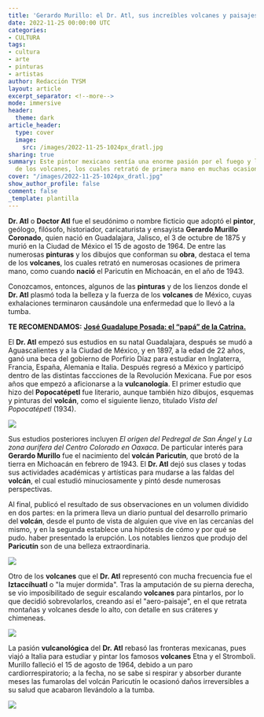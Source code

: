 ```yaml
---
title: 'Gerardo Murillo: el Dr. Atl, sus increíbles volcanes y paisajes'
date: 2022-11-25 00:00:00 UTC
categories:
- CULTURA
tags:
- cultura
- arte
- pinturas
- artistas
author: Redacción TYSM
layout: article
excerpt_separator: <!--more-->
mode: immersive
header:
  theme: dark
article_header:
  type: cover
  image:
    src: /images/2022-11-25-1024px_dratl.jpg
sharing: true
summary: Este pintor mexicano sentía una enorme pasión por el fuego y los colores
  de los volcanes, los cuales retrató de primera mano en muchas ocasiones
cover: "/images/2022-11-25-1024px_dratl.jpg"
show_author_profile: false
comment: false
_template: plantilla
---
```







**Dr. Atl** o **Doctor Atl** fue el seudónimo o nombre ficticio que adoptó el **pintor**, geólogo, filósofo, historiador, caricaturista y ensayista **Gerardo Murillo Coronado**, quien nació en Guadalajara, Jalisco, el 3 de octubre de 1875 y murió en la Ciudad de México el 15 de agosto de 1964. De entre las numerosas **pinturas** y los dibujos que conforman su **obra**, destaca el tema de los **volcanes**, los cuales retrató en numerosas ocasiones de primera mano, como cuando **nació** el Paricutín en Michoacán, en el año de 1943.

Conozcamos, entonces, algunos de las **pinturas** y de los lienzos donde el **Dr. Atl** plasmó toda la belleza y la fuerza de los **volcanes** de México, cuyas exhalaciones terminaron causándole una enfermedad que lo llevó a la tumba.

**TE RECOMENDAMOS:** [**José Guadalupe Posada: el “papá” de la Catrina.**](https://blog.tonoysumariachi.com/cultura/2022/06/17/jose-guadalupe-posada-el-papa-de-la-catrina.html)

El **Dr. Atl** empezó sus estudios en su natal Guadalajara, después se mudó a Aguascalientes y a la Ciudad de México, y en 1897, a la edad de 22 años, ganó una beca del gobierno de Porfirio Díaz para estudiar en Inglaterra, Francia, España, Alemania e Italia. Después regresó a México y participó dentro de las distintas faccciones de la Revolución Mexicana. Fue por esos años que empezó a aficionarse a la **vulcanología**. El primer estudio que hizo del **Popocatépetl** fue literario, aunque también hizo dibujos, esquemas y pinturas del **volcán**, como el siguiente lienzo, titulado _Vista del Popocatépetl_ (1934).

![](/images/2022-11-25-dratl_popocatepetl1.jpeg)

Sus estudios posteriores incluyen _El origen del Pedregal de San Ángel_ y _La zona aurífera del Centro Colorado en Oaxaca_. De particular interés para **Gerardo Murillo** fue el nacimiento del **volcán** **Paricutín**, que brotó de la tierra en Michoacán en febrero de 1943. El **Dr. Atl** dejó sus clases y todas sus actividades académicas y artísticas para mudarse a las faldas del **volcán**, el cual estudió minuciosamente y pintó desde numerosas perspectivas.

Al final, publicó el resultado de sus observaciones en un volumen dividido en dos partes: en la primera lleva un diario puntual del desarrollo primario del **volcán**, desde el punto de vista de alguien que vive en las cercanías del mismo, y en la segunda establece una hipótesis de cómo y por qué se pudo. haber presentado la erupción. Los notables lienzos que produjo del **Paricutín** son de una belleza extraordinaria.

![](https://upload.wikimedia.org/wikipedia/commons/thumb/8/84/Dr._Atl%2C_Parucit%C3%ADn_%281946%29_1.jpg/1024px-Dr._Atl%2C_Parucit%C3%ADn_%281946%29_1.jpg)

Otro de los **volcanes** que el **Dr. Atl** representó con mucha frecuencia fue el **Iztaccíhuatl** o "la mujer dormida". Tras la amputación de su pierna derecha, se vio imposibilitado de seguir escalando **volcanes** para pintarlos, por lo que decidió sobrevolarlos, creando así el "aero-paisaje", en el que retrata montañas y volcanes desde lo alto, con detalle en sus cráteres y chimeneas.

![](/images/2022-11-25-dratl_izta.jpeg)

La pasión **vulcanológica** del **Dr. Atl** rebasó las fronteras mexicanas, pues viajó a Italia para estudiar y pintar los famosos **volcanes** Etna y el Stromboli. Murillo falleció el 15 de agosto de 1964, debido a un paro cardiorrespiratorio; a la fecha, no se sabe si respirar y absorber durante meses las fumarolas del volcán Paricutín le ocasionó daños irreversibles a su salud que acabaron llevándolo a la tumba.

![](/images/2022-11-25-dratl_autorretrato.jpeg)
